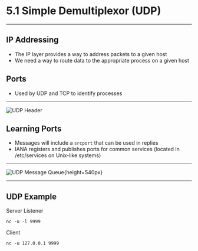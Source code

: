5.1 Simple Demultiplexor (UDP)
==============================

---

IP Addressing
-------------

- The IP layer provides a way to address packets to a given host
- We need a way to route data to the appropriate process on a given host

Ports
-----

- Used by UDP and TCP to identify processes

---

![UDP Header](https://book.systemsapproach.org/_images/f05-01-9780123850591.png)

Learning Ports
--------------

- Messages will include a `srcport` that can be used in replies
- IANA registers and publishes ports for common services (located in /etc/services on Unix-like systems)

---

![UDP Message Queue](https://book.systemsapproach.org/_images/f05-02-9780123850591.png){height=540px}

---

UDP Example
-----------

Server Listener

```
nc -u -l 9999
```

Client

```
nc -u 127.0.0.1 9999
```
